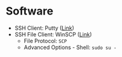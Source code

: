 # Software

 - SSH Client: Putty ([Link](http://www.putty.org/))
 - SSH File Client: WinSCP ([Link](https://winscp.net/eng/download.php))
   - File Protocol: `SCP`
   - Advanced Options - Shell: `sudo su -`
